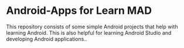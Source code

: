 # Android-Apps for Learn MAD
This repository consists of some simple Android projects that help with learning Android. This is also helpful for learning Android Studio and developing Android applications..

